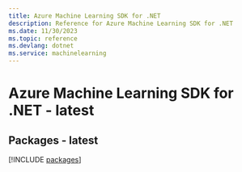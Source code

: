 ```yaml
---
title: Azure Machine Learning SDK for .NET
description: Reference for Azure Machine Learning SDK for .NET
ms.date: 11/30/2023
ms.topic: reference
ms.devlang: dotnet
ms.service: machinelearning
---
```

# Azure Machine Learning SDK for .NET - latest
## Packages - latest
[!INCLUDE [packages](machine-learning-index.md)]